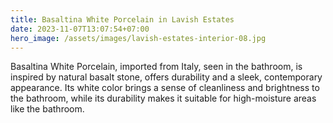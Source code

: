 ```yaml
---
title: Basaltina White Porcelain in Lavish Estates
date: 2023-11-07T13:07:54+07:00
hero_image: /assets/images/lavish-estates-interior-08.jpg
---
```

Basaltina White Porcelain, imported from Italy, seen in the bathroom, is inspired by natural basalt stone, offers durability and a sleek, contemporary appearance. Its white color brings a sense of cleanliness and brightness to the bathroom, while its durability makes it suitable for high-moisture areas like the bathroom.
